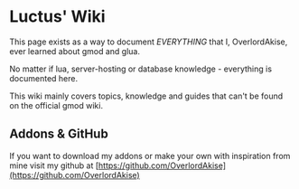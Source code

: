 # Luctus' Wiki

This page exists as a way to document *EVERYTHING* that I, OverlordAkise, ever learned about gmod and glua.  

No matter if lua, server-hosting or database knowledge - everything is documented here.

This wiki mainly covers topics, knowledge and guides that can't be found on the official gmod wiki.

## Addons & GitHub

If you want to download my addons or make your own with inspiration from mine visit my github at [https://github.com/OverlordAkise](https://github.com/OverlordAkise)


